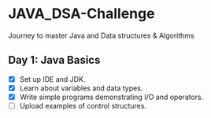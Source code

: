 # JAVA_DSA-Challenge
Journey to master Java and Data structures &amp; Algorithms
## Day 1: Java Basics
- [x] Set up IDE and JDK.
- [x] Learn about variables and data types.
- [x] Write simple programs demonstrating I/O and operators.
- [ ] Upload examples of control structures.
